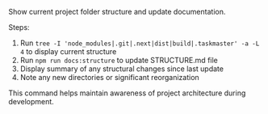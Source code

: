 Show current project folder structure and update documentation.

Steps:
1. Run `tree -I 'node_modules|.git|.next|dist|build|.taskmaster' -a -L 4` to display current structure
2. Run `npm run docs:structure` to update STRUCTURE.md file
3. Display summary of any structural changes since last update
4. Note any new directories or significant reorganization

This command helps maintain awareness of project architecture during development.
